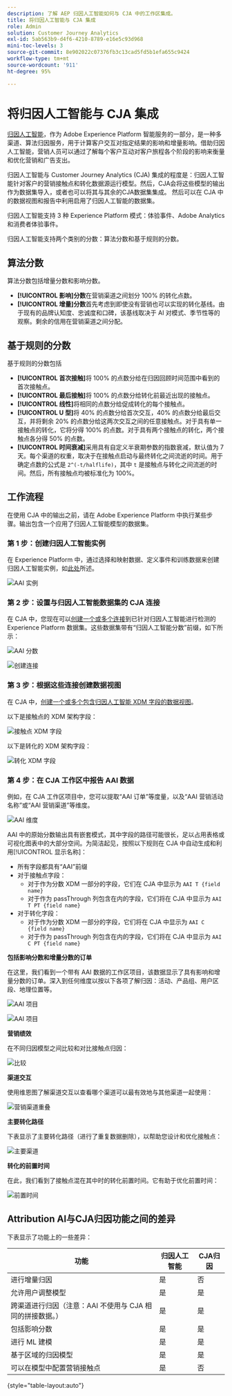 ```yaml
---
description: 了解 AEP 归因人工智能如何与 CJA 中的工作区集成。
title: 将归因人工智能与 CJA 集成
role: Admin
solution: Customer Journey Analytics
exl-id: 5ab563b9-d4f6-4210-8789-e16e5c93d968
mini-toc-levels: 3
source-git-commit: 8e902022c07376fb3c13cad5fd5b1efa655c9424
workflow-type: tm+mt
source-wordcount: '911'
ht-degree: 95%

---
```


# 将归因人工智能与 CJA 集成

[归因人工智能](https://experienceleague.adobe.com/docs/experience-platform/intelligent-services/attribution-ai/overview.html?lang=zh-Hans)，作为 Adobe Experience Platform 智能服务的一部分，是一种多渠道、算法归因服务，用于计算客户交互对指定结果的影响和增量影响。借助归因人工智能，营销人员可以通过了解每个客户互动对客户旅程各个阶段的影响来衡量和优化营销和广告支出。

归因人工智能与 Customer Journey Analytics (CJA) 集成的程度是：归因人工智能针对客户的营销接触点和转化数据源运行模型。然后，CJA会将这些模型的输出作为数据集导入，或者也可以将其与其余的CJA数据集集成。 然后可以在 CJA 中的数据视图和报告中利用启用了归因人工智能的数据集。

归因人工智能支持 3 种 Experience Platform 模式：体验事件、Adobe Analytics 和消费者体验事件。

归因人工智能支持两个类别的分数：算法分数和基于规则的分数。

## 算法分数

算法分数包括增量分数和影响分数。

* **[!UICONTROL 影响]分数**&#x200B;在营销渠道之间划分 100% 的转化点数。
* **[!UICONTROL 增量]分数**&#x200B;首先考虑到即使没有营销也可以实现的转化基线。由于现有的品牌认知度、忠诚度和口碑，该基线取决于 AI 对模式、季节性等的观察。剩余的信用在营销渠道之间分配。

## 基于规则的分数

基于规则的分数包括

* **[!UICONTROL 首次接触]**&#x200B;将 100% 的点数分给在归因回顾时间范围中看到的首次接触点。
* **[!UICONTROL 最后接触]**&#x200B;将 100% 的点数分给转化前最近出现的接触点。
* **[!UICONTROL 线性]**&#x200B;将相同的点数分给促成转化的每个接触点。
* **[!UICONTROL U 型]**&#x200B;将 40% 的点数分给首次交互，40% 的点数分给最后交互，并将剩余 20% 的点数分给这两次交互之间的任意接触点。对于具有单一接触点的转化，它将分得 100% 的点数。对于具有两个接触点的转化，两个接触点各分得 50% 的点数。
* **[!UICONTROL 时间衰减]**&#x200B;采用具有自定义半衰期参数的指数衰减，默认值为 7 天。每个渠道的权重，取决于在接触点启动与最终转化之间流逝的时间。用于确定点数的公式是 `2^(-t/halflife)`，其中 `t` 是接触点与转化之间流逝的时间。然后，所有接触点均被标准化为 100%。

## 工作流程

在使用 CJA 中的输出之前，请在 Adobe Experience Platform 中执行某些步骤。输出包含一个应用了归因人工智能模型的数据集。

### 第 1 步：创建归因人工智能实例

在 Experience Platform 中，通过选择和映射数据、定义事件和训练数据来创建归因人工智能实例，如[此处](https://experienceleague.adobe.com/docs/experience-platform/intelligent-services/attribution-ai/user-guide.html)所述。

![AAI 实例](assets/aai-instance.png)

### 第 2 步：设置与归因人工智能数据集的 CJA 连接

在 CJA 中，您现在可以[创建一个或多个连接](/help/connections/create-connection.md)到已针对归因人工智能进行检测的 Experience Platform 数据集。这些数据集带有“归因人工智能分数”前缀，如下所示：

![AAI 分数](assets/aai-scores.png)

![创建连接](assets/aai-create-connection.png)

### 第 3 步：根据这些连接创建数据视图

在 CJA 中，[创建一个或多个包含归因人工智能 XDM 字段的数据视图](/help/data-views/create-dataview.md)。

以下是接触点的 XDM 架构字段：

![接触点 XDM 字段](assets/touchpoint-fields.png)

以下是转化的 XDM 架构字段：

![转化 XDM 字段](assets/conversion-fields.png)

### 第 4 步：在 CJA 工作区中报告 AAI 数据

例如，在 CJA 工作区项目中，您可以提取“AAI 订单”等度量，以及“AAI 营销活动名称”或“AAI 营销渠道”等维度。

![AAI 维度](assets/aai-dims.png)

AAI 中的原始分数输出具有嵌套模式，其中字段的路径可能很长，足以占用表格或可视化图表中的大部分空间。为简洁起见，按照以下规则在 CJA 中自动生成和利用[!UICONTROL 显示名称]：

* 所有字段都具有“AAI”前缀
* 对于接触点字段：
   * 对于作为分数 XDM 一部分的字段，它们在 CJA 中显示为 `AAI T {field name}`
   * 对于作为 passThrough 列包含在内的字段，它们将在 CJA 中显示为 `AAI T PT {field name}`
* 对于转化字段：
   * 对于作为分数 XDM 一部分的字段，它们将在 CJA 中显示为 `AAI C {field name}`
   * 对于作为 passThrough 列包含在内的字段，它们将在 CJA 中显示为 `AAI C PT {field name}`

**包括影响分数和增量分数的订单**

在这里，我们看到一个带有 AAI 数据的工作区项目，该数据显示了具有影响和增量分数的订单。深入到任何维度以按以下各项了解归因：活动、产品组、用户区段、地理位置等。

![AAI 项目](assets/aai-project.png)

![AAI 项目](assets/aai-project2.png)

**营销绩效**

在不同归因模型之间比较和对比接触点归因：

![比较](assets/compare.png)

**渠道交互**

使用维恩图了解渠道交互以查看哪个渠道可以最有效地与其他渠道一起使用：

![营销渠道重叠](assets/mc-overlap.png)

**主要转化路径**

下表显示了主要转化路径（进行了重复数据删除），以帮助您设计和优化接触点：

![主要渠道](assets/top-channels.png)

**转化的前置时间**

在此，我们看到了接触点混在其中时的转化前置时间。它有助于优化前置时间：

![前置时间](assets/lead-time.png)

## Attribution AI与CJA归因功能之间的差异

下表显示了功能上的一些差异：

| 功能 | 归因人工智能 | CJA归因 |
| --- | --- | --- |
| 进行增量归因 | 是 | 否 |
| 允许用户调整模型 | 是 | 是 |
| 跨渠道进行归因（注意：AAI 不使用与 CJA 相同的拼接数据。） | 是 | 是 |
| 包括影响分数 | 是 | 是 |
| 进行 ML 建模 | 是 | 是 |
| 基于区域的归因模型 | 是 | 是 |
| 可以在模型中配置营销接触点 | 是 | 否 |

{style="table-layout:auto"}
